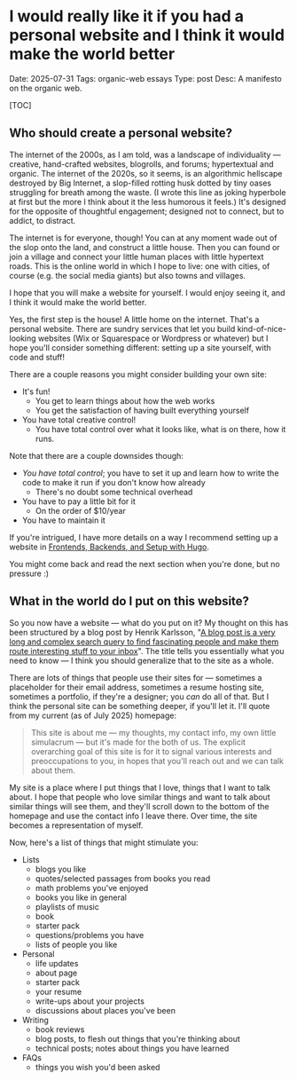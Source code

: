 # I would really like it if you had a personal website and I think it would make the world better
Date: 2025-07-31
Tags: organic-web essays
Type: post
Desc: A manifesto on the organic web.

[TOC]

## Who should create a personal website?

The internet of the 2000s, as I am told, was a landscape of individuality — creative, hand-crafted websites, blogrolls, and forums; hypertextual and organic. The internet of the 2020s, so it seems, is an algorithmic hellscape destroyed by Big Internet, a slop-filled rotting husk dotted by tiny oases struggling for breath among the waste. (I wrote this line as joking hyperbole at first but the more I think about it the less humorous it feels.) It's designed for the opposite of thoughtful engagement; designed not to connect, but to addict, to distract.

The internet is for everyone, though! You can at any moment wade out of the slop onto the land, and construct a little house. Then you can found or join a village and connect your little human places with little hypertext roads. This is the online world in which I hope to live: one with cities, of course (e.g. the social media giants) but also towns and villages.

I hope that you will make a website for yourself. I would enjoy seeing it, and I think it would make the world better.

Yes, the first step is the house! A little home on the internet. That's a personal website. There are sundry services that let you build kind-of-nice-looking websites (Wix or Squarespace or Wordpress or whatever) but I hope you'll consider something different: setting up a site yourself, with code and stuff!

There are a couple reasons you might consider building your own site:

- It's fun!
	- You get to learn things about how the web works
	- You get the satisfaction of having built everything yourself
- You have total creative control!
	- You have total control over what it looks like, what is on there, how it runs. 

Note that there are a couple downsides though: 

- *You have total control*; you have to set it up and learn how to write the code to make it run if you don't know how already
	- There's no doubt some technical overhead
- You have to pay a little bit for it
	- On the order of $10/year
- You have to maintain it

If you're intrigued, I have more details on a way I recommend setting up a website in [Frontends, Backends, and Setup with Hugo](/frontends-backends-and-hugo). 

You might come back and read the next section when you're done, but no pressure :)

## What in the world do I put on this website?

So you now have a website — what do you put on it? My thought on this has been structured by a blog post by Henrik Karlsson, "[A blog post is a very long and complex search query to find fascinating people and make them route interesting stuff to your inbox](https://www.henrikkarlsson.xyz/p/search-query)". The title tells you essentially what you need to know — I think you should generalize that to the site as a whole. 

There are lots of things that people use their sites for — sometimes a placeholder for their email address, sometimes a resume hosting site, sometimes a portfolio, if they're a designer; you *can* do all of that. But I think the personal site can be something deeper, if you'll let it. I'll quote from my current (as of July 2025) homepage:

> This site is about me — my thoughts, my contact info, my own little simulacrum — but it's made for the both of us. The explicit overarching goal of this site is for it to signal various interests and preoccupations to you, in hopes that you'll reach out and we can talk about them.

My site is a place where I put things that I love, things that I want to talk about. I hope that people who love similar things and want to talk about similar things will see them, and they'll scroll down to the bottom of the homepage and use the contact info I leave there. Over time, the site becomes a representation of myself.

Now, here's a list of things that might stimulate you: 

- Lists
	- blogs you like
	- quotes/selected passages from books you read
	- math problems you've enjoyed
	- books you like in general
	- playlists of music
	- book
	- starter pack
	- questions/problems you have
	- lists of people you like
- Personal
	- life updates
	- about page
	- starter pack
	- your resume
	- write-ups about your projects
	- discussions about places you've been
- Writing
	- book reviews
	- blog posts, to flesh out things that you're thinking about
	- technical posts; notes about things you have learned
- FAQs
	- things you wish you'd been asked


